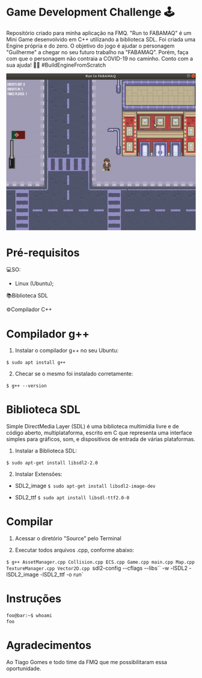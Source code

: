 # Game Development Challenge 🕹
Repositório criado para minha aplicação na FMQ. 
"Run to FABAMAQ" é um Mini Game desenvolvido em C++ utilizando a biblioteca SDL. Foi criada uma Engine própria e do zero.
O objetivo do jogo é ajudar o personagem "Guilherme" a chegar no seu futuro trabalho na "FABAMAQ". Porém, faça com que o personagem não contraia a COVID-19 no caminho. 
Conto com a sua ajuda! 👨‍💻 #BuildEngineFromScratch

![](ezgif.com-video-to-gif.gif)

# Pré-requisitos

💻SO:
  - Linux (Ubuntu);

📚Biblioteca SDL

⚙Compilador C++

# Compilador g++

1. Instalar o compilador g++ no seu Ubuntu:

`$ sudo apt install g++`
  
2. Checar se o mesmo foi instalado corretamente:

`$ g++ --version`

# Biblioteca SDL
Simple DirectMedia Layer (SDL) é uma biblioteca multimídia livre e de código aberto, multiplataforma, escrito em C que representa uma interface simples para gráficos, som, e dispositivos de entrada de várias plataformas. 

1. Instalar a Biblioteca SDL:

`$ sudo apt-get install libsdl2-2.0`

2. Instalar Extensões:

- SDL2_image
`$ sudo apt-get install libsdl2-image-dev`

- SDL2_ttf
`$ sudo apt install libsdl-ttf2.0-0 `

# Compilar
1. Acessar o diretório "Source" pelo Terminal

2. Executar todos arquivos .cpp, conforme abaixo:

`$ g++ AssetManager.cpp Collision.cpp ECS.cpp Game.cpp main.cpp Map.cpp TextureManager.cpp Vector2D.cpp `sdl2-config --cflags --libs`` -w -lSDL2 -lSDL2_image -lSDL2_ttf -o run`

# Instruções
```console
foo@bar:~$ whoami
foo
```


# Agradecimentos
Ao Tiago Gomes e todo time da FMQ que me possibilitaram essa oportunidade.
